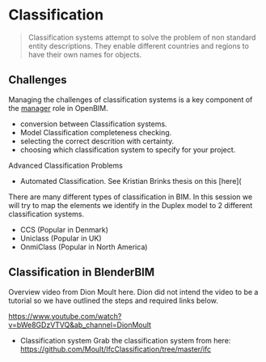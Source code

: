 # Classification

>Classification systems attempt to solve the problem of non standard entity descriptions. They enable different countries and regions to have their own names for objects.

## Challenges
Managing the challenges of classification systems is a key component of the [manager] role in OpenBIM.
* conversion between Classification systems.
* Model Classification completeness checking.
* selecting the correct descrition with certainty.
* choosing which classification system to specify for your project.

Advanced Classification Problems
* Automated Classification. See Kristian Brinks thesis on this [here](

There are many different types of classification in BIM. In this session we will try to map the elements we identify in the Duplex model to 2 different classification systems.

* CCS (Popular in Denmark)
* Uniclass (Popular in UK)
* OnmiClass (Popular in North America)


## Classification in BlenderBIM

Overview video from Dion Moult here. Dion did not intend the video to be a tutorial so we have outlined the steps and required links below.

<https://www.youtube.com/watch?v=bWe8GDzVTVQ&ab_channel=DionMoult>

- Classification system
Grab the classification system from here: <https://github.com/Moult/IfcClassification/tree/master/ifc>





[manager]: /41934/Roles/Manager
[modeller]: /41934/Roles/Modeller
